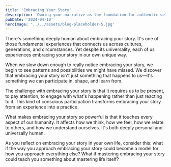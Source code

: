 ```yaml
---
title: 'Embracing Your Story'
description: 'Owning your narrative as the foundation for authentic self-expression'
pubDate: '2024-04-10'
heroImage: '../../assets/blog-placeholder-5.jpg'
---
```


There's something deeply human about embracing your story. It's one of those fundamental experiences that connects us across cultures, generations, and circumstances. Yet despite its universality, each of us experiences embracing your story in our own unique way.

When we slow down enough to really notice embracing your story, we begin to see patterns and possibilities we might have missed. We discover that embracing your story isn't just something that happens to us—it's something we can participate in, shape, and learn from.

The challenge with embracing your story is that it requires us to be present, to pay attention, to engage with what's happening rather than just reacting to it. This kind of conscious participation transforms embracing your story from an experience into a practice.

What makes embracing your story so powerful is that it touches every aspect of our humanity. It affects how we think, how we feel, how we relate to others, and how we understand ourselves. It's both deeply personal and universally human.

As you reflect on embracing your story in your own life, consider this: what if the way you approach embracing your story could become a model for how you approach everything else? What if mastering embracing your story could teach you something about mastering life itself?